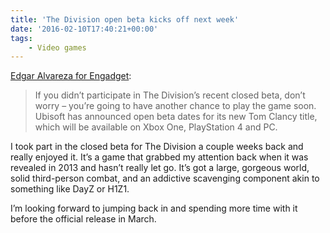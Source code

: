 ```yaml
---
title: 'The Division open beta kicks off next week'
date: '2016-02-10T17:40:21+00:00'
tags:
    - Video games
---
```


[Edgar Alvareza for Engadget](http://www.engadget.com/2016/02/09/the-division-is-getting-an-open-beta-next-week):

> If you didn’t participate in The Division’s recent closed beta, don’t worry – you’re going to have another chance to play the game soon. Ubisoft has announced open beta dates for its new Tom Clancy title, which will be available on Xbox One, PlayStation 4 and PC.

I took part in the closed beta for The Division a couple weeks back and really enjoyed it. It’s a game that grabbed my attention back when it was revealed in 2013 and hasn’t really let go. It’s got a large, gorgeous world, solid third-person combat, and an addictive scavenging component akin to something like DayZ or H1Z1.

I’m looking forward to jumping back in and spending more time with it before the official release in March.